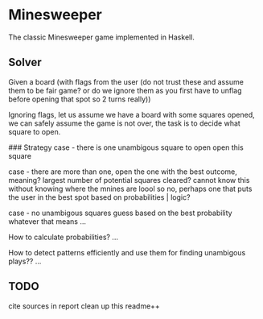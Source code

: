 # Minesweeper

The classic Minesweeper game implemented in Haskell.

## Solver

Given a board (with flags from the user (do not trust these and assume them to be fair game? or do we ignore them as you first have to unflag before opening that spot so 2 turns really))

Ignoring flags, let us assume we have a board with some squares opened, we can safely assume the game is not over,
the task is to decide what square to open.

### Strategy
case - there is one unambigous square to open
open this square

case - there are more than one,
open the one with the best outcome, meaning? largest number of potential squares cleared? cannot know this without knowing where the mnines are loool so no, perhaps one that puts the user in the best spot based on probabilities | logic?

case - no unambigous squares
guess based on the best probability whatever that means
...

How to calculate probabilities?
...

How to detect patterns efficiently and use them for finding unambigous plays??
...

## TODO

cite sources in report
clean up this readme++
